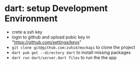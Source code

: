 # dart: setup Development Environment
- crete a ssh key
- login to github and upload pubic key in "https://github.com/settings/keys"
- `git clone git@github.com:zuhid/mockapi` to clone the project
- `dart pub get --directory dart` to install missing packages
- `dart run dart/server.dart files` to run the the app

